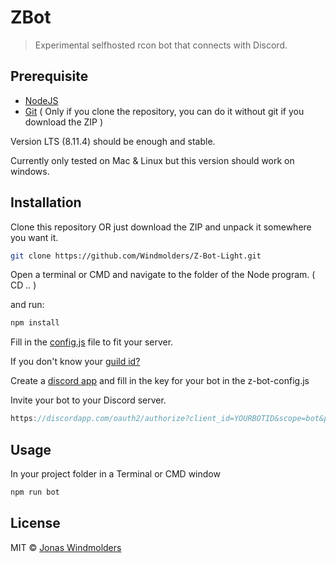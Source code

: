 # ZBot
> Experimental selfhosted rcon bot that connects with Discord.

## Prerequisite

* [NodeJS](https://nodejs.org/en/)
* [Git](https://nodejs.org/en/) ( Only if you clone the repository, you can do it without git if you download the ZIP )

Version LTS (8.11.4) should be enough and stable.

Currently only tested on Mac & Linux but this version should work on windows.

## Installation

Clone this repository OR just download the ZIP and unpack it somewhere you want it.
```sh
git clone https://github.com/Windmolders/Z-Bot-Light.git
``` 

Open a terminal or CMD and navigate to the folder of the Node program. ( CD .. )

and run:
```sh
npm install
```

Fill in the [config.js](https://github.com/DevZupa/ZBot-Discord/blob/master/config.js) file to fit your server.

If you don't know your [guild id?](https://support.discordapp.com/hc/en-us/articles/206346498-Where-can-I-find-my-User-Server-Message-ID-)

Create a [discord app](https://discordapp.com/developers/applications/me) and fill in the key for your bot in the z-bot-config.js 

Invite your bot to your Discord server. 
```js
https://discordapp.com/oauth2/authorize?client_id=YOURBOTID&scope=bot&permissions=66321471
```

## Usage

In your project folder in a Terminal or CMD window

```sh
npm run bot
```

## License

MIT © [Jonas Windmolders](https://github.com/Windmolders)